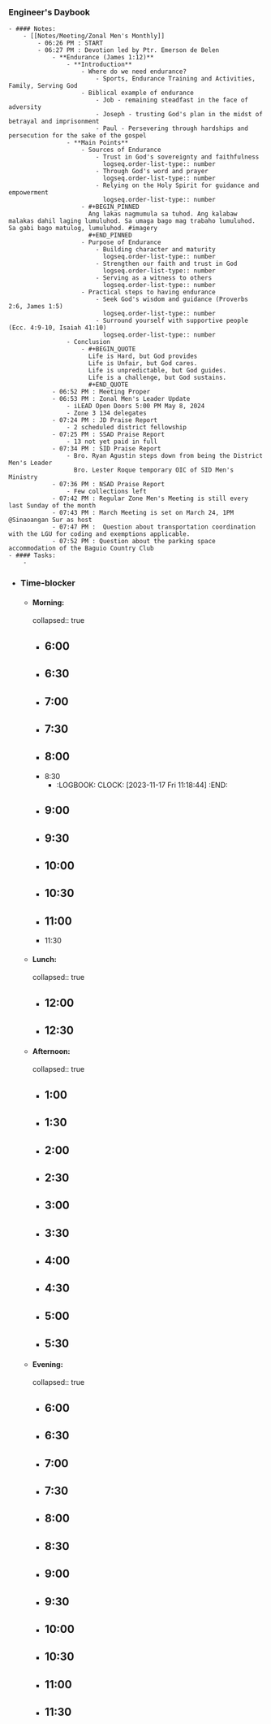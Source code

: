 ### Engineer's Daybook
	- #### Notes:
		- [[Notes/Meeting/Zonal Men's Monthly]]
			- 06:26 PM : START
			- 06:27 PM : Devotion led by Ptr. Emerson de Belen
				- **Endurance (James 1:12)**
					- **Introduction**
						- Where do we need endurance?
							- Sports, Endurance Training and Activities, Family, Serving God
						- Biblical example of endurance
							- Job - remaining steadfast in the face of adversity
							- Joseph - trusting God's plan in the midst of betrayal and imprisonment
							- Paul - Persevering through hardships and persecution for the sake of the gospel
					- **Main Points**
						- Sources of Endurance
							- Trust in God's sovereignty and faithfulness
							  logseq.order-list-type:: number
							- Through God's word and prayer
							  logseq.order-list-type:: number
							- Relying on the Holy Spirit for guidance and empowerment
							  logseq.order-list-type:: number
						- #+BEGIN_PINNED
						  Ang lakas nagmumula sa tuhod. Ang kalabaw malakas dahil laging lumuluhod. Sa umaga bago mag trabaho lumuluhod. Sa gabi bago matulog, lumuluhod. #imagery
						  #+END_PINNED
						- Purpose of Endurance
							- Building character and maturity
							  logseq.order-list-type:: number
							- Strengthen our faith and trust in God
							  logseq.order-list-type:: number
							- Serving as a witness to others
							  logseq.order-list-type:: number
						- Practical steps to having endurance
							- Seek God's wisdom and guidance (Proverbs 2:6, James 1:5)
							  logseq.order-list-type:: number
							- Surround yourself with supportive people (Ecc. 4:9-10, Isaiah 41:10)
							  logseq.order-list-type:: number
					- Conclusion
						- #+BEGIN_QUOTE
						  Life is Hard, but God provides
						  Life is Unfair, but God cares.
						  Life is unpredictable, but God guides.
						  Life is a challenge, but God sustains.
						  #+END_QUOTE
				- 06:52 PM : Meeting Proper
				- 06:53 PM : Zonal Men's Leader Update
					- iLEAD Open Doors 5:00 PM May 8, 2024
					- Zone 3 134 delegates
				- 07:24 PM : JD Praise Report
					- 2 scheduled district fellowship
				- 07:25 PM : SSAD Praise Report
					- 13 not yet paid in full
				- 07:34 PM : SID Praise Report
					- Bro. Ryan Agustin steps down from being the District Men's Leader
					  Bro. Lester Roque temporary OIC of SID Men's Ministry
				- 07:36 PM : NSAD Praise Report
					- Few collections left
				- 07:42 PM : Regular Zone Men's Meeting is still every last Sunday of the month
				- 07:43 PM : March Meeting is set on March 24, 1PM @Sinaoangan Sur as host
				- 07:47 PM :  Question about transportation coordination with the LGU for coding and exemptions applicable.
				- 07:52 PM : Question about the parking space accommodation of the Baguio Country Club
	- #### Tasks:
		-
- ### Time-blocker
	- #### Morning:
	  collapsed:: true
		- 6:00
			-
		- 6:30
			-
		- 7:00
			-
		- 7:30
			-
		- 8:00
			-
		- 8:30
			- :LOGBOOK:
			  CLOCK: [2023-11-17 Fri 11:18:44]
			  :END:
		- 9:00
			-
		- 9:30
			-
		- 10:00
			-
		- 10:30
			-
		- 11:00
			-
		- 11:30
	- #### Lunch:
	  collapsed:: true
		- 12:00
			-
		- 12:30
			-
	- #### Afternoon:
	  collapsed:: true
		- 1:00
			-
		- 1:30
			-
		- 2:00
			-
		- 2:30
			-
		- 3:00
			-
		- 3:30
			-
		- 4:00
			-
		- 4:30
			-
		- 5:00
			-
		- 5:30
			-
	- #### Evening:
	  collapsed:: true
		- 6:00
			-
		- 6:30
			-
		- 7:00
			-
		- 7:30
			-
		- 8:00
			-
		- 8:30
			-
		- 9:00
			-
		- 9:30
			-
		- 10:00
			-
		- 10:30
			-
		- 11:00
			-
		- 11:30
			-